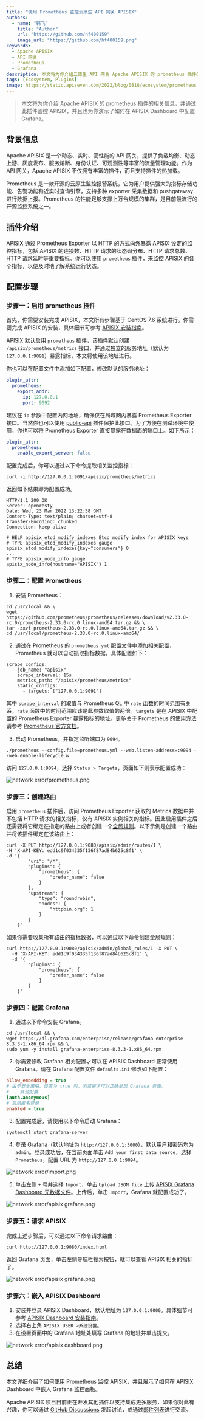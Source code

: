 ```yaml
---
title: "使用 Prometheus 监控云原生 API 网关 APISIX"
authors:
  - name: "韩飞"
    title: "Author"
    url: "https://github.com/hf400159"
    image_url: "https://github.com/hf400159.png"
keywords:
  - Apache APISIX
  - API 网关
  - Prometheus
  - Grafana
description: 本文将为你介绍云原生 API 网关 Apache APISIX 的 prometheus 插件的相关信息，并通过此插件监控 APISIX，也为你演示了如何在 APISIX Dashboard 中配置 Grafana。
tags: [Ecosystem, Plugins]
image: https://static.apiseven.com/2022/blog/0818/ecosystem/prometheus.png
---
```


> 本文将为你介绍 Apache APISIX 的 prometheus 插件的相关信息，并通过此插件监控 APISIX，并且也为你演示了如何在 APISIX Dashboard 中配置 Grafana。

<!--truncate-->

## 背景信息

Apache APISIX 是一个动态、实时、高性能的 API 网关，提供了负载均衡、动态上游、灰度发布、服务熔断、身份认证、可观测性等丰富的流量管理功能。作为 API 网关，Apache APISIX 不仅拥有丰富的插件，而且支持插件的热加载。

Prometheus 是一款开源的云原生监控报警系统，它为用户提供强大的指标存储功能、告警功能和近实时查询引擎，支持多种 exporter 采集数据和 pushgateway 进行数据上报。Prometheus 的性能足够支撑上万台规模的集群，是目前最流行的开源监控系统之一。

## 插件介绍

APISIX 通过 Prometheus Exporter 以 HTTP 的方式向外暴露 APISIX 设定的监控指标，包括 APISIX 的连接数、HTTP 请求的状态码分布、HTTP 请求总数、HTTP 请求延时等重要指标。你可以使用 `prometheus` 插件，来监控 APISIX 的各个指标，以便及时地了解系统运行状态。

## 配置步骤

### 步骤一：启用 prometheus 插件

首先，你需要安装完成 APISIX，本文所有步骤基于 CentOS 7.6 系统进行。你需要完成 APISIX 的安装，具体细节可参考 [APISIX 安装指南](https://apisix.apache.org/zh/docs/apisix/how-to-build/)。

APISIX 默认启用 `prometheus` 插件，该插件默认创建 `/apisix/prometheus/metrics` 接口，并通过独立的服务地址（默认为 `127.0.0.1:9091`）暴露指标，本文将使用该地址进行。

你也可以在配置文件中添加如下配置，修改默认的服务地址：

```yaml title="./conf/config.yaml"
plugin_attr:
  prometheus:
    export_addr:
      ip: 127.0.0.1
      port: 9092
```

建议在 `ip` 参数中配置内网地址，确保仅在局域网内暴露 Prometheus Exporter 接口。当然你也可以使用 [public-api](https://apisix.apache.org/zh/docs/apisix/plugins/public-api/) 插件保护此接口。为了方便在测试环境中使用，你也可以将 Prometheus Exporter 直接暴露在数据面的端口上。如下所示：

```yaml
plugin_attr:
  prometheus:
    enable_export_server: false
```

配置完成后，你可以通过以下命令提取相关监控指标：

```shell
curl -i http://127.0.0.1:9091/apisix/prometheus/metrics
```

返回如下结果即为配置成功。

```shell
HTTP/1.1 200 OK
Server: openresty
Date: Wed, 23 Mar 2022 13:22:58 GMT
Content-Type: text/plain; charset=utf-8
Transfer-Encoding: chunked
Connection: keep-alive

# HELP apisix_etcd_modify_indexes Etcd modify index for APISIX keys
# TYPE apisix_etcd_modify_indexes gauge
apisix_etcd_modify_indexes{key="consumers"} 0
...
# TYPE apisix_node_info gauge
apisix_node_info{hostname="APISIX"} 1
```

### 步骤二：配置 Prometheus

1. 安装 Prometheus：

```shell
cd /usr/local && \
wget https://github.com/prometheus/prometheus/releases/download/v2.33.0-rc.0/prometheus-2.33.0-rc.0.linux-amd64.tar.gz && \
tar -zxvf prometheus-2.33.0-rc.0.linux-amd64.tar.gz && \
cd /usr/local/prometheus-2.33.0-rc.0.linux-amd64/
```

2. 通过在 Prometheus 的 `prometheus.yml` 配置文件中添加相关配置，Prometheus 就可以自动抓取指标数据。具体配置如下：

```shell title="./prometheus.yml"
scrape_configs:
  - job_name: "apisix"
    scrape_interval: 15s
    metrics_path: "/apisix/prometheus/metrics"
    static_configs:
      - targets: ["127.0.0.1:9091"]
```

其中 `scrape_interval` 的取值与 Prometheus QL 中 `rate` 函数的时间范围有关系，`rate` 函数中的时间范围应该是此参数取值的两倍。`targets` 是在 APISIX 中配置的 Prometheus Exporter 暴露指标的地址。更多关于 Prometheus 的使用方法请参考 [Prometheus 官方文档](https://prometheus.io/docs/introduction/overview/)。

3. 启动 Prometheus，并指定监听端口为 `9094`。

```shell
./prometheus --config.file=prometheus.yml --web.listen-address=:9094 --web.enable-lifecycle &
```

访问 `127.0.0.1:9094`，选择 `Status > Targets`，页面如下则表示配置成功：

![network error/prometheus.png](https://static.apiseven.com/2022/blog/0713/1.png)

### 步骤三：创建路由

启用 `prometheus` 插件后，访问 Prometheus Exporter 获取的 Metrics 数据中并不包括 HTTP 请求的相关指标，仅有 APISIX 实例相关的指标。因此启用插件之后还需要将它绑定在指定的路由上或者创建一个[全局规则](https://apisix.apache.org/zh/docs/apisix/terminology/global-rule/)。以下示例是创建一个路由并将该插件绑定在该路由上：

```shell
curl -X PUT http://127.0.0.1:9080/apisix/admin/routes/1 \
-H 'X-API-KEY: edd1c9f034335f136f87ad84b625c8f1' \
-d '{
        "uri": "/*",
        "plugins": {
            "prometheus": {
                "prefer_name": false
            }
        },
        "upstream": {
            "type": "roundrobin",
            "nodes": {
                "httpbin.org": 1
            }
        }
    }'
```

如果你需要收集所有路由的指标数据，可以通过以下命令创建全局规则：

```shell
curl http://127.0.0.1:9080/apisix/admin/global_rules/1 -X PUT \
  -H 'X-API-KEY: edd1c9f034335f136f87ad84b625c8f1' \
  -d '{
        "plugins": {
            "prometheus": {
                "prefer_name": false
            }
        }
    }'
```

### 步骤四：配置 Grafana

1. 通过以下命令安装 Grafana。

```shell
cd /usr/local && \
wget https://dl.grafana.com/enterprise/release/grafana-enterprise-8.3.3-1.x86_64.rpm && \
sudo yum -y install grafana-enterprise-8.3.3-1.x86_64.rpm
```

2. 你需要修改 Grafana 相关配置才可以在 APISIX Dashboard 正常使用 Grafana。请在 Grafana 配置文件 `defaults.ini` 修改如下配置：

```ini title="/usr/share/grafana/conf/defaults.ini"
allow_embedding = true
# 由于安全策略，设置为 true 时，浏览器才可以正确呈现 Grafana 页面。
#... 其他配置
[auth.anonymous]
# 启用匿名登录
enabled = true
```

3. 配置完成后，请使用以下命令启动 Grafana：

```shell
systemctl start grafana-server
```

4. 登录 Grafana（默认地址为 `http://127.0.0.1:3000`），默认用户和密码均为 `admin`。登录成功后，在当前页面单击 `Add your first data source`，选择 `Prometheus`，配置 URL 为 `http://127.0.0.1:9094`。

![network error/import.png](https://static.apiseven.com/2022/blog/0713/2.png)

5. 单击左侧 `+` 号并选择 `Import`，单击 `Upload JSON file` 上传 [APISIX Grafana Dashboard 元数据文件](https://github.com/apache/apisix/blob/master/docs/assets/other/json/apisix-grafana-dashboard.json)。上传后，单击 `Import`，Grafana 就配置成功了。

![network error/apisix grafana.png](https://static.apiseven.com/2022/blog/0713/3.png)

### 步骤五：请求 APISIX

完成上述步骤后，可以通过以下命令请求路由：

```shell
curl http://127.0.0.1:9080/index.html
```

返回 Grafana 页面，单击左侧导航栏搜索按钮，就可以查看 APISIX 相关的指标了。

![network error/apisix grafana.png](https://static.apiseven.com/2022/blog/0713/4.png)

### 步骤六：嵌入 APISIX Dashboard

1. 安装并登录 APISIX Dashboard，默认地址为 `127.0.0.1:9000`。具体细节可参考 [APISIX Dashboard 安装指南](https://apisix.apache.org/zh/docs/dashboard/install/)。
2. 选择右上角 `APISIX USER >系统设置`。
3. 在设置页面中的 Grafana 地址处填写 Grafana 的地址并单击提交。

![network error/apisix dashboard.png](https://static.apiseven.com/2022/blog/0713/5.png)

## 总结

本文详细介绍了如何使用 Prometheus 监控 APISIX，并且展示了如何在 APISIX Dashboard 中嵌入 Grafana 监控面板。

Apache APISIX 项目目前正在开发其他插件以支持集成更多服务，如果你对此有兴趣，你可以通过 [GitHub Discussions](https://github.com/apache/apisix/discussions) 发起讨论，或通过[邮件列表](https://apisix.apache.org/docs/general/join/)进行交流。
